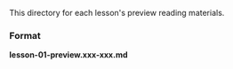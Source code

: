 This directory for each lesson's preview reading materials.

### Format

**lesson-01-preview.xxx-xxx.md**
